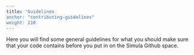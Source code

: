 ```yaml
---
title: 'Guidelines
anchor: "contributing-guidelines"
weight: 210
---
```


Here you will find some general guidelines for what you should make
sure that your code contains before you put in on the Simula Github
space. 
